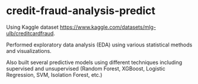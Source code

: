 # credit-fraud-analysis-predict

Using Kaggle dataset https://www.kaggle.com/datasets/mlg-ulb/creditcardfraud.

Performed exploratory data analysis (EDA) using various statistical methods and visualizations.

Also built several predictive models using different techniques including supervised and unsupervised (Random Forest, XGBoost, Logistic Regression, SVM, Isolation Forest, etc.)
